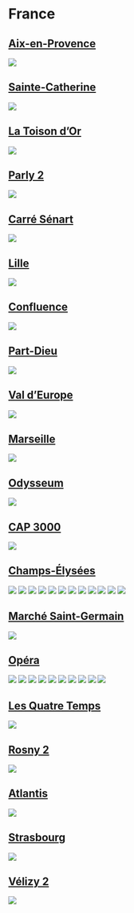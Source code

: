 
# France

## [Aix-en-Provence](https://www.apple.com/fr/retail/aix-en-provence/)

<img src="https://www.apple.com/fr/retail/aix-en-provence/images/hero_large_2x.jpg"/>

## [Sainte-Catherine](https://www.apple.com/fr/retail/sainte-catherine/)

<img src="https://www.apple.com/fr/retail/sainte-catherine/images/hero_large_2x.jpg"/>

## [La Toison d’Or](https://www.apple.com/fr/retail/latoisondor/)

<img src="https://www.apple.com/fr/retail/latoisondor/images/hero_large_2x.jpg"/>

## [Parly 2](https://www.apple.com/fr/retail/parly2/)

<img src="https://www.apple.com/fr/retail/parly2/images/hero_large_2x.jpg"/>

## [Carré Sénart](https://www.apple.com/fr/retail/carresenart/)

<img src="https://www.apple.com/fr/retail/carresenart/images/hero_large_2x.jpg"/>

## [Lille](https://www.apple.com/fr/retail/lille/)

<img src="https://www.apple.com/fr/retail/lille/images/hero_large_2x.jpg"/>

## [Confluence](https://www.apple.com/fr/retail/confluence/)

<img src="https://www.apple.com/fr/retail/confluence/images/hero_large_2x.jpg"/>

## [Part-Dieu](https://www.apple.com/fr/retail/part-dieu/)

<img src="https://www.apple.com/fr/retail/part-dieu/images/hero_large_2x.jpg"/>

## [Val d’Europe](https://www.apple.com/fr/retail/valdeurope/)

<img src="https://www.apple.com/fr/retail/valdeurope/images/hero_large_2x.jpg"/>

## [Marseille](https://www.apple.com/fr/retail/marseille/)

<img src="https://www.apple.com/fr/retail/marseille/images/hero_large_2x.jpg"/>

## [Odysseum](https://www.apple.com/fr/retail/odysseum/)

<img src="https://www.apple.com/fr/retail/odysseum/images/hero_large_2x.jpg"/>

## [CAP 3000](https://www.apple.com/fr/retail/cap3000/)

<img src="https://www.apple.com/fr/retail/cap3000/images/hero_large_2x.jpg"/>

## [Champs-Élysées](https://www.apple.com/fr/retail/champs-elysees/)

<img src="https://www.apple.com/fr/retail/champs-elysees/images/hero_large_2x.jpg"/>

<img src="https://www.apple.com/fr/retail/store/includes/champs-elysees/drawer/images/store-drawer-tile-1_large_2x.jpg"/>

<img src="https://www.apple.com/fr/retail/store/includes/champs-elysees/drawer/images/store-drawer-gallery-1-item-1_large_2x.jpg"/>

<img src="https://www.apple.com/fr/retail/store/includes/champs-elysees/drawer/images/store-drawer-gallery-1-item-2_large_2x.jpg"/>

<img src="https://www.apple.com/fr/retail/store/includes/champs-elysees/drawer/images/store-drawer-gallery-1-item-3_large_2x.jpg"/>

<img src="https://www.apple.com/fr/retail/store/includes/champs-elysees/drawer/images/store-drawer-gallery-1-item-4_large_2x.jpg"/>

<img src="https://www.apple.com/fr/retail/store/includes/champs-elysees/drawer/images/store-drawer-gallery-1-item-5_large_2x.jpg"/>

<img src="https://www.apple.com/fr/retail/store/includes/champs-elysees/drawer/images/store-drawer-gallery-2-item-1_large_2x.jpg"/>

<img src="https://www.apple.com/fr/retail/store/includes/champs-elysees/drawer/images/store-drawer-gallery-2-item-2_large_2x.jpg"/>

<img src="https://www.apple.com/fr/retail/store/includes/champs-elysees/drawer/images/store-drawer-gallery-2-item-3_large_2x.jpg"/>

<img src="https://www.apple.com/fr/retail/store/includes/champs-elysees/drawer/images/store-drawer-gallery-2-item-4_large_2x.jpg"/>

<img src="https://www.apple.com/fr/retail/store/includes/champs-elysees/drawer/images/store-drawer-gallery-2-item-5_large_2x.jpg"/>

## [Marché Saint-Germain](https://www.apple.com/fr/retail/marchesaintgermain/)

<img src="https://www.apple.com/fr/retail/marchesaintgermain/images/hero_large_2x.jpg"/>

## [Opéra](https://www.apple.com/fr/retail/opera/)

<img src="https://www.apple.com/fr/retail/opera/images/hero_large_2x.jpg"/>

<img src="https://www.apple.com/fr/retail/store/galleries/opera/images/opera_gallery_image2_large_2x.jpg"/>

<img src="https://www.apple.com/fr/retail/store/galleries/opera/images/opera_gallery_image3_large_2x.jpg"/>

<img src="https://www.apple.com/fr/retail/store/galleries/opera/images/opera_gallery_image4_large_2x.jpg"/>

<img src="https://www.apple.com/fr/retail/store/galleries/opera/images/opera_gallery_image5_large_2x.jpg"/>

<img src="https://www.apple.com/fr/retail/store/galleries/opera/images/opera_gallery_image6_large_2x.jpg"/>

<img src="https://www.apple.com/fr/retail/store/galleries/opera/images/opera_gallery_image7_large_2x.jpg"/>

<img src="https://www.apple.com/fr/retail/store/galleries/opera/images/opera_gallery_image8_large_2x.jpg"/>

<img src="https://www.apple.com/fr/retail/store/galleries/opera/images/opera_gallery_image9_large_2x.jpg"/>

<img src="https://www.apple.com/fr/retail/store/galleries/opera/images/opera_gallery_image10_large_2x.jpg"/>

## [Les Quatre Temps](https://www.apple.com/fr/retail/lesquatretemps/)

<img src="https://www.apple.com/fr/retail/lesquatretemps/images/hero_large_2x.jpg"/>

## [Rosny 2](https://www.apple.com/fr/retail/rosny2/)

<img src="https://www.apple.com/fr/retail/rosny2/images/hero_large_2x.jpg"/>

## [Atlantis](https://www.apple.com/fr/retail/atlantis/)

<img src="https://www.apple.com/fr/retail/atlantis/images/hero_large_2x.jpg"/>

## [Strasbourg](https://www.apple.com/fr/retail/strasbourg/)

<img src="https://www.apple.com/fr/retail/strasbourg/images/hero_large_2x.jpg"/>

## [Vélizy 2](https://www.apple.com/fr/retail/velizy2/)

<img src="https://www.apple.com/fr/retail/velizy2/images/hero_large_2x.jpg"/>
